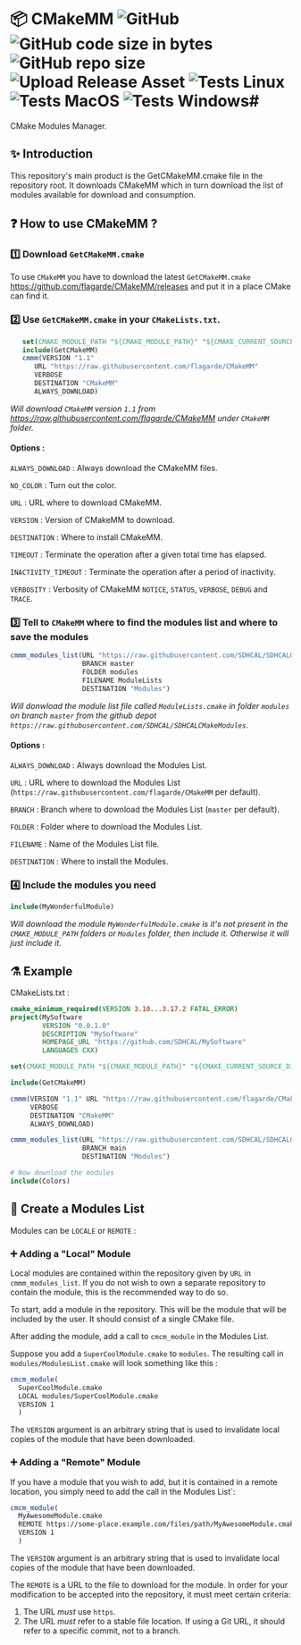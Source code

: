 # 📦 CMakeMM ![GitHub](https://img.shields.io/github/license/flagarde/CMakeMM) ![GitHub code size in bytes](https://img.shields.io/github/languages/code-size/flagarde/CMakeMM) ![GitHub repo size](https://img.shields.io/github/repo-size/flagarde/CMakeMM) ![Upload Release Asset](https://github.com/flagarde/CMakeMM/workflows/Upload%20Release%20Asset/badge.svg) ![Tests Linux](https://github.com/flagarde/CMakeMM/workflows/Tests%20Linux/badge.svg) ![Tests MacOS](https://github.com/flagarde/CMakeMM/workflows/Tests%20MacOS/badge.svg) ![Tests Windows](https://github.com/flagarde/CMakeMM/workflows/Tests%20Windows/badge.svg)#

CMake Modules Manager.

## ✨ Introduction
This repository's main product is the GetCMakeMM.cmake file in the repository root. It downloads CMakeMM which in turn download the list of modules available for download and consumption.

## ❓ How to use CMakeMM ?

### 1️⃣ Download `GetCMakeMM.cmake`
To use `CMakeMM` you have to download the latest `GetCMakeMM.cmake` https://github.com/flagarde/CMakeMM/releases and put it in a place CMake can find it.
### 2️⃣ Use `GetCMakeMM.cmake` in your `CMakeLists.txt`.
 ```cmake
	set(CMAKE_MODULE_PATH "${CMAKE_MODULE_PATH}" "${CMAKE_CURRENT_SOURCE_DIR}/cmake")
	include(GetCMakeMM)
	cmmm(VERSION "1.1" 
       URL "https://raw.githubusercontent.com/flagarde/CMakeMM" 
       VERBOSE 
       DESTINATION "CMakeMM" 
       ALWAYS_DOWNLOAD)
 ```
 *Will download `CMakeMM` version `1.1` from https://raw.githubusercontent.com/flagarde/CMakeMM under `CMakeMM` folder.*
 
 #### Options :
 `ALWAYS_DOWNLOAD` : Always download the CMakeMM files.
 
 `NO_COLOR` : Turn out the color.
 
 `URL` : URL where to download CMakeMM.
 
 `VERSION` : Version of CMakeMM to download.
 
 `DESTINATION` : Where to install CMakeMM.
 
 `TIMEOUT` : Terminate the operation after a given total time has elapsed.
 
 `INACTIVITY_TIMEOUT` : Terminate the operation after a period of inactivity.
 
 `VERBOSITY` : Verbosity of CMakeMM `NOTICE`, `STATUS`, `VERBOSE`, `DEBUG` and `TRACE`.
 
 ### 3️⃣ Tell to `CMakeMM` where to find the modules list and where to save the modules
 ```cmake
 cmmm_modules_list(URL "https://raw.githubusercontent.com/SDHCAL/SDHCALCMakeModules" 
                   BRANCH master
                   FOLDER modules
                   FILENAME ModuleLists
                   DESTINATION "Modules")
 ```
 *Will donwload the module list file called `ModuleLists.cmake` in folder `modules` on branch `master` from the github depot `https://raw.githubusercontent.com/SDHCAL/SDHCALCMakeModules`*. 
 
 #### Options :
 `ALWAYS_DOWNLOAD` : Always download the Modules List.
 
 `URL` : URL where to download the Modules List (`https://raw.githubusercontent.com/flagarde/CMakeMM` per default).
 
 `BRANCH` : Branch where to download the Modules List (`master` per default).
 
 `FOLDER` : Folder where to download the Modules List.
 
 `FILENAME` : Name of the Modules List file.
 
 `DESTINATION` : Where to install the Modules.
 
 ### 4️⃣ Include the modules you need
  ```cmake
  include(MyWonderfulModule)
  ```
*Will download the module `MyWonderfulModule.cmake` is it's not present in the `CMAKE_MODULE_PATH` folders or `Modules` folder, then include it. Otherwise it will just include it.*
  
## ⚗  Example
CMakeLists.txt :
```cmake
cmake_minimum_required(VERSION 3.10...3.17.2 FATAL_ERROR)
project(MySoftware 
        VERSION "0.0.1.0" 
        DESCRIPTION "MySoftware" 
        HOMEPAGE_URL "https://github.com/SDHCAL/MySoftware"
        LANGUAGES CXX)

set(CMAKE_MODULE_PATH "${CMAKE_MODULE_PATH}" "${CMAKE_CURRENT_SOURCE_DIR}/cmake")

include(GetCMakeMM)

cmmm(VERSION "1.1" URL "https://raw.githubusercontent.com/flagarde/CMakeMM" 
     VERBOSE 
     DESTINATION "CMakeMM" 
     ALWAYS_DOWNLOAD)

cmmm_modules_list(URL "https://raw.githubusercontent.com/SDHCAL/SDHCALCMakeModules" 
                  BRANCH main
                  DESTINATION "Modules")

# Now download the modules
include(Colors)
```
## 📝 Create a Modules List

Modules can be `LOCALE` or `REMOTE` :

### ➕ Adding a "Local" Module

Local modules are contained within the repository given by `URL` in `cmmm_modules_list`. If you do not wish to own a separate repository to contain the module, this is the recommended way to do so.

To start, add a module in the repository. This will be the module that will be included by the user. It should consist of a single CMake file.

After adding the module, add a call to `cmcm_module` in the Modules List.

Suppose you add a `SuperCoolModule.cmake` to `modules`. The resulting call in `modules/ModulesList.cmake` will look something like this :

```cmake
cmcm_module(
  SuperCoolModule.cmake
  LOCAL modules/SuperCoolModule.cmake
  VERSION 1
  )
```

The `VERSION` argument is an arbitrary string that is used to invalidate local copies of the module that have been downloaded.

### ➕ Adding a "Remote" Module

If you have a module that you wish to add, but it is contained in a remote location, you simply need to add the call in the Modules List`:

```cmake
cmcm_module(
  MyAwesomeModule.cmake
  REMOTE https://some-place.example.com/files/path/MyAwesomeModule.cmake
  VERSION 1
  )
```

The `VERSION` argument is an arbitrary string that is used to invalidate local copies of the module that have been downloaded.

The `REMOTE` is a URL to the file to download for the module. In order for your modification to be accepted into the repository, it must meet certain criteria:

1. The URL *must* use `https`.
2. The URL *must* refer to a stable file location. If using a Git URL, it should refer to a specific commit, not to a branch.
